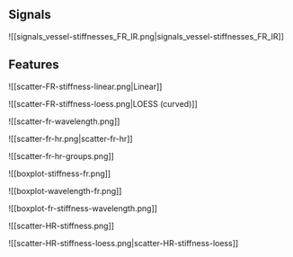 ## Signals

![[signals_vessel-stiffnesses_FR_IR.png|signals_vessel-stiffnesses_FR_IR]]
## Features

![[scatter-FR-stiffness-linear.png|Linear]]

![[scatter-FR-stiffness-loess.png|LOESS (curved)]]

![[scatter-fr-wavelength.png]]

![[scatter-fr-hr.png|scatter-fr-hr]]

![[scatter-fr-hr-groups.png]]

![[boxplot-stiffness-fr.png]]

![[boxplot-wavelength-fr.png]]

![[boxplot-fr-stiffness-wavelength.png]]

![[scatter-HR-stiffness.png]]

![[scatter-HR-stiffness-loess.png|scatter-HR-stiffness-loess]]
